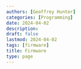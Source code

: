 ```yaml
---
authors: [Geoffrey Hunter]
categories: [Programming]
date: 2024-04-02
description: 
draft: false
lastmod: 2024-04-02
tags: [firmware]
title: Firmware
type: page
---
```


